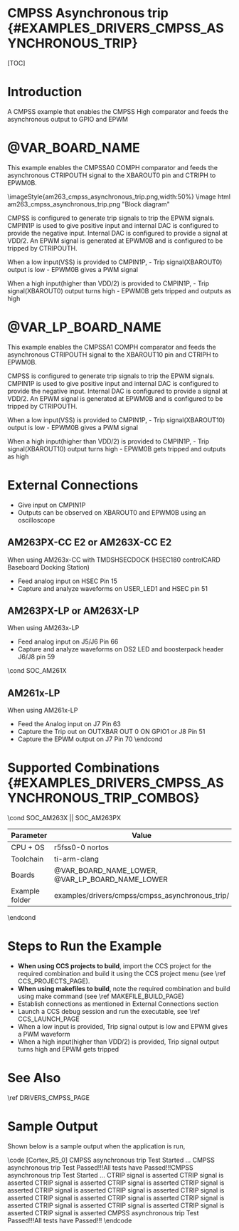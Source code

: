 # CMPSS Asynchronous trip {#EXAMPLES_DRIVERS_CMPSS_ASYNCHRONOUS_TRIP}

[TOC]

# Introduction


A CMPSS example that enables the CMPSS High comparator and feeds the
asynchronous output to GPIO and EPWM

# @VAR_BOARD_NAME
This example enables the CMPSSA0 COMPH comparator and feeds the asynchronous
CTRIPOUTH signal to the XBAROUT0 pin and CTRIPH to EPWM0B.

\imageStyle{am263_cmpss_asynchronous_trip.png,width:50%}
\image html am263_cmpss_asynchronous_trip.png "Block diagram"

CMPSS is configured to generate trip signals to trip the EPWM signals.
CMPIN1P is used to give positive input and internal DAC is configured
to provide the negative input. Internal DAC is configured to provide a
signal at VDD/2. An EPWM signal is generated at EPWM0B and is configured
to be tripped by CTRIPOUTH.

When a low input(VSS) is provided to CMPIN1P,
    - Trip signal(XBAROUT0) output is low
    - EPWM0B gives a PWM signal

When a high input(higher than VDD/2) is provided to CMPIN1P,
    - Trip signal(XBAROUT0) output turns high
    - EPWM0B gets tripped and outputs as high


# @VAR_LP_BOARD_NAME
This example enables the CMPSSA1 COMPH comparator and feeds the asynchronous
CTRIPOUTH signal to the XBAROUT10 pin and CTRIPH to EPWM0B.

CMPSS is configured to generate trip signals to trip the EPWM signals.
CMPIN1P is used to give positive input and internal DAC is configured
to provide the negative input. Internal DAC is configured to provide a
signal at VDD/2. An EPWM signal is generated at EPWM0B and is configured
to be tripped by CTRIPOUTH.

When a low input(VSS) is provided to CMPIN1P,
    - Trip signal(XBAROUT10) output is low
    - EPWM0B gives a PWM signal

When a high input(higher than VDD/2) is provided to CMPIN1P,
    - Trip signal(XBAROUT10) output turns high
    - EPWM0B gets tripped and outputs as high

# External Connections
 - Give input on CMPIN1P
 - Outputs can be observed on XBAROUT0 and EPWM0B using an oscilloscope

## AM263PX-CC E2 or AM263X-CC E2
When using AM263x-CC with TMDSHSECDOCK (HSEC180 controlCARD Baseboard Docking Station)
- Feed analog input on HSEC Pin 15
- Capture and analyze waveforms on USER_LED1 and HSEC pin 51

## AM263PX-LP or AM263X-LP
When using AM263x-LP
- Feed analog input on J5/J6 Pin 66
- Capture and analyze waveforms on DS2 LED and boosterpack header J6/J8 pin 59

\cond SOC_AM261X
## AM261x-LP
When using AM261x-LP 
- Feed the Analog input on J7 Pin 63
- Capture the Trip out on OUTXBAR OUT 0 ON GPIO1 or J8 Pin 51
- Capture the EPWM output on J7 Pin 70
\endcond 

# Supported Combinations {#EXAMPLES_DRIVERS_CMPSS_ASYNCHRONOUS_TRIP_COMBOS}

\cond SOC_AM263X || SOC_AM263PX

 Parameter      | Value
 ---------------|-----------
 CPU + OS       | r5fss0-0 nortos
 Toolchain      | ti-arm-clang
 Boards         | @VAR_BOARD_NAME_LOWER, @VAR_LP_BOARD_NAME_LOWER
 Example folder | examples/drivers/cmpss/cmpss_asynchronous_trip/

\endcond

# Steps to Run the Example

- **When using CCS projects to build**, import the CCS project for the required combination
  and build it using the CCS project menu (see \ref CCS_PROJECTS_PAGE).
- **When using makefiles to build**, note the required combination and build using
  make command (see \ref MAKEFILE_BUILD_PAGE)
- Establish connections as mentioned in External Connections section
- Launch a CCS debug session and run the executable, see \ref CCS_LAUNCH_PAGE
- When a low input is provided, Trip signal output is low and EPWM gives a PWM waveform
- When a high input(higher than VDD/2) is provided, Trip signal output turns high and EPWM gets tripped

# See Also

\ref DRIVERS_CMPSS_PAGE

# Sample Output

Shown below is a sample output when the application is run,

\code
[Cortex_R5_0] CMPSS asynchronous trip Test Started ...
CMPSS asynchronous trip Test Passed!!!All tests have Passed!!!CMPSS asynchronous trip Test Started ...
CTRIP signal is asserted
CTRIP signal is asserted
CTRIP signal is asserted
CTRIP signal is asserted
CTRIP signal is asserted
CTRIP signal is asserted
CTRIP signal is asserted
CTRIP signal is asserted
CTRIP signal is asserted
CTRIP signal is asserted
CTRIP signal is asserted
CTRIP signal is asserted
CTRIP signal is asserted
CTRIP signal is asserted
CTRIP signal is asserted
CMPSS asynchronous trip Test Passed!!!All tests have Passed!!!
\endcode

